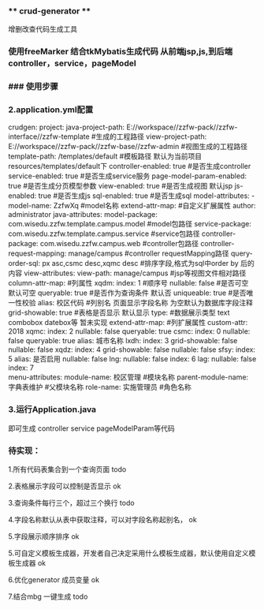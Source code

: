 ###  ** **crud-generator** ** 

增删改查代码生成工具

### 使用freeMarker 结合tkMybatis生成代码 从前端jsp,js,到后端controller，service，pageModel


### ### 使用步骤


### 2.application.yml配置

crudgen:
  project:
    java-project-path: E://workspace//zzfw-pack//zzfw-interface//zzfw-template #生成的工程路径
    view-project-path: E://workspace//zzfw-pack//zzfw-base//zzfw-admin #视图生成的工程路径
  template-path: /templates/default  #模板路径  默认为当前项目 resources/templates/default下
  controller-enabled: true #是否生成controller
  service-enabled: true #是否生成service服务
  page-model-param-enabled: true #是否生成分页模型参数
  view-enabled: true #是否生成视图 默认jsp
  js-enabled: true #是否生成js
  sql-enabled: true #是否生成sql
  model-attributes:
    - model-name: ZzfwXq #model名称
      extend-attr-map: #自定义扩展属性
        author: administrator
      java-attributes:
        model-package: com.wisedu.zzfw.template.campus.model #model包路径
        service-package: com.wisedu.zzfw.template.campus.service #service包路径
        controller-package: com.wisedu.zzfw.campus.web #controller包路径
        controller-request-mapping: manage/campus #controller requestMapping路径
        query-order-sql: px asc,csmc desc,xqmc desc #排序字段,格式为sql中order by 后的内容
      view-attributes:
        view-path: manage/campus #jsp等视图文件相对路径
      column-attr-map:    #列属性
        xqdm:
          index: 1 #顺序号
          nullable: false #是否可空 默认可空
          queryable: true #是否作为查询条件 默认否
          uniqueable: true #是否唯一性校验
          alias: 校区代码 #列别名 页面显示字段名称 为空默认为数据库字段注释
          grid-showable: true #表格是否显示 默认显示
          type: #数据展示类型 text combobox datebox等 暂未实现
          extend-attr-map: #列扩展属性
            custom-attr: 2018
        xqmc:
          index: 2 
          nullable: false
          queryable: true
        csmc:
          index: 0
          nullable: false
          queryable: true
          alias: 城市名称
        lxdh:
          index: 3
          grid-showable: false
          nullable: false
        xqdz:
          index: 4
          grid-showable: false
          nullable: false
        sfsy:
          index: 5
          alias: 是否启用
          nullable: false
        lng:
          nullable: false
          index: 6
        lag:
          nullable: false
          index: 7  
      menu-attributes:
        module-name: 校区管理 #模块名称
        parent-module-name: 字典表维护 #父模块名称
        role-name: 实施管理员 #角色名称


### 3.运行Application.java
即可生成 controller service pageModelParam等代码



### 待实现：
1.所有代码表集合到一个查询页面 todo

2.表格展示字段可以控制是否显示 ok

3.查询条件每行三个，超过三个换行 todo

4.字段名称默认从表中获取注释，可以对字段名称起别名， ok

5.字段展示顺序排序 ok

5.可自定义模板生成器，开发者自己决定采用什么模板生成器，默认使用自定义模板生成器 ok

6.优化generator 成员变量 ok

7.结合mbg 一键生成 todo


